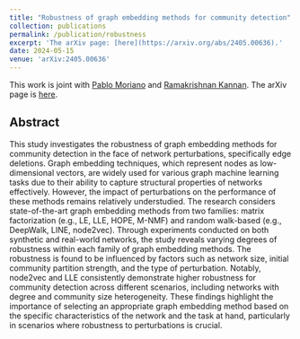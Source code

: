 ```yaml
---
title: "Robustness of graph embedding methods for community detection"
collection: publications
permalink: /publication/robustness
excerpt: 'The arXiv page: [here](https://arxiv.org/abs/2405.00636).'
date: 2024-05-15
venue: 'arXiv:2405.00636'
---
```


This work is joint with [Pablo Moriano](https://pmoriano.com/) and [Ramakrishnan Kannan](https://ramkikannan.com). The arXiv page is [here](https://arxiv.org/abs/2405.00636).

## Abstract

This study investigates the robustness of graph embedding methods for  community detection in the face of network perturbations, specifically  edge deletions. Graph embedding techniques, which represent nodes as  low-dimensional vectors, are widely used for various graph machine  learning tasks due to their ability to capture structural properties of  networks effectively. However, the impact of perturbations on the  performance of these methods remains relatively understudied. The  research considers state-of-the-art graph embedding methods from two  families: matrix factorization (e.g., LE, LLE, HOPE, M-NMF) and random  walk-based (e.g., DeepWalk, LINE, node2vec). Through experiments  conducted on both synthetic and real-world networks, the study reveals  varying degrees of robustness within each family of graph embedding  methods. The robustness is found to be influenced by factors such as  network size, initial community partition strength, and the type of  perturbation. Notably, node2vec and LLE consistently demonstrate higher  robustness for community detection across different scenarios, including networks with degree and community size heterogeneity. These findings  highlight the importance of selecting an appropriate graph embedding  method based on the specific characteristics of the network and the task at hand, particularly in scenarios where robustness to perturbations is crucial.    